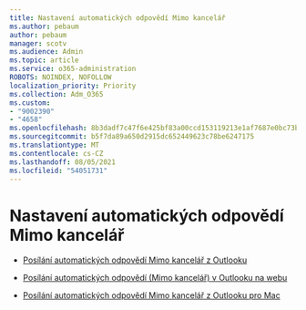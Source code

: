 ```yaml
---
title: Nastavení automatických odpovědí Mimo kancelář
ms.author: pebaum
author: pebaum
manager: scotv
ms.audience: Admin
ms.topic: article
ms.service: o365-administration
ROBOTS: NOINDEX, NOFOLLOW
localization_priority: Priority
ms.collection: Adm_O365
ms.custom:
- "9002390"
- "4658"
ms.openlocfilehash: 8b3dadf7c47f6e425bf83a00ccd153119213e1af7687e0bc73b35384ec9a7ae2
ms.sourcegitcommit: b5f7da89a650d2915dc652449623c78be6247175
ms.translationtype: MT
ms.contentlocale: cs-CZ
ms.lasthandoff: 08/05/2021
ms.locfileid: "54051731"
---
```

# <a name="setting-up-out-of-office-automatic-replies"></a>Nastavení automatických odpovědí Mimo kancelář

- [Posílání automatických odpovědí Mimo kancelář z Outlooku](https://support.office.com/article/9742f476-5348-4f9f-997f-5e208513bd67)

- [Posílání automatických odpovědí (Mimo kancelář) v Outlooku na webu](https://support.office.com/article/0c193ab0-b9e1-4058-84be-a5b014242290)

- [Posílání automatických odpovědí Mimo kancelář z Outlooku pro Mac](https://support.office.com/article/4e07ab75-beda-4f9e-bcdc-44471ebacdee)

